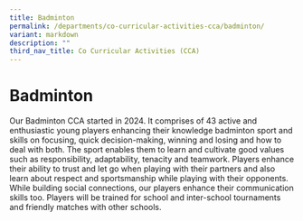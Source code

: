 ```yaml
---
title: Badminton
permalink: /departments/co-curricular-activities-cca/badminton/
variant: markdown
description: ""
third_nav_title: Co Curricular Activities (CCA)
---
```

# **Badminton**

Our Badminton CCA started in 2024. It comprises of 43 active and enthusiastic young players enhancing their knowledge badminton sport and skills on focusing, quick decision-making, winning and losing and how to deal with both. The sport enables them to learn and cultivate good values such as responsibility, adaptability, tenacity and teamwork. Players enhance their ability to trust and let go when playing with their partners and also learn about respect and sportsmanship while playing with their opponents.  While building social connections, our players enhance their communication skills too. Players will be trained for school and inter-school tournaments and friendly matches with other schools.  


